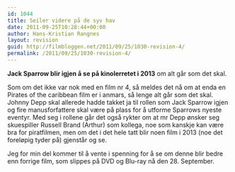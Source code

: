 ```yaml
---
id: 1044
title: Seiler videre på de syv hav
date: 2011-09-25T10:28:44+00:00
author: Hans-Kristian Rangnes
layout: revision
guid: http://filmbloggen.net/2011/09/25/1030-revision-4/
permalink: /2011/09/25/1030-revision-4/
---
```

**Jack Sparrow blir igjen å se på kinolerretet i 2013** om alt går som det skal.  
<!--more-->

Som om det ikke var nok med en film nr 4, så meldes det nå om at enda en Pirates of the caribbean film er i anmars, så lenge alt går som det skal. Johnny Depp skal allerede hadde takket ja til rollen som Jack Sparrow igjen og fire manusforfattere skal være på plass for å utforme Sparrows nyeste eventyr. Med seg i rollene går det også rykter om at mr Depp ønsker seg skuespiller Russell Brand (Arthur) som kollega, noe som kanskje kan være bra for piratfilmen, men om det i det hele tatt blir noen film i 2013 (noe det foreløpig tyder på) gjenstår og se.

Jeg for min del kommer til å vente i spenning for å se om denne blir bedre enn forrige film, som slippes på DVD og Blu-ray nå den 28. September.